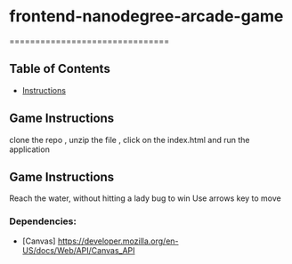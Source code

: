 # frontend-nanodegree-arcade-game
===============================

## Table of Contents

* [Instructions](#instructions)

## Game Instructions
clone the repo , unzip the file , 
click on the index.html and run the application

## Game Instructions

Reach the water, without hitting a lady bug to win
Use arrows key to move

### Dependencies:
* [Canvas] https://developer.mozilla.org/en-US/docs/Web/API/Canvas_API
